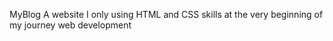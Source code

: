 MyBlog
A website I only using HTML and CSS skills at the very beginning of my journey web development<br>
